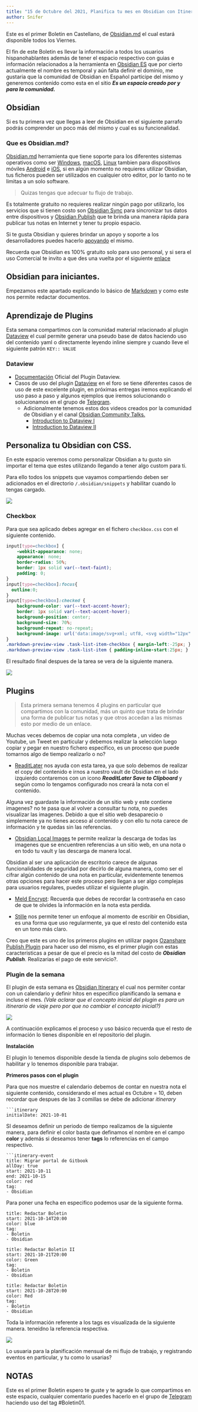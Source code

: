 ```yaml
---
title: "15 de Octubre del 2021, Planifica tu mes en Obsidian con Itinerary"
author: Snifer
---
```


Este es el primer Boletin en Castellano, de [Obsidian.md](https://obsidian.md) el cual estará disponible todos los Viernes. 

El fin de este Boletin es llevar la información a todos los usuarios hispanohablantes además de tener el espacio respectivo con guias e información relacionados a la herramienta en [Obsidian ES](https://obsidian-es.netlify.app/) que por cierto actualmente el nombre es temporal y aún falta definir el dominio, me gustaria que la comunidad de Obsidian en Español participe del mismo y generemos contenido como esta en el sitio ***Es un espacio creado por y para la comunidad.***


## Obsidian
Si es tu primera vez que llegas a leer de Obsidian en el siguiente parrafo podrás comprender un poco más del mismo y cual es su funcionalidad.

### Que es Obsidian.md?
 [Obsidian.md](https://obsidian.md)   herramienta que tiene soporte para los diferentes sistemas operativos como ser [Windows](https://github.com/obsidianmd/obsidian-releases/releases/download/v0.12.15/Obsidian.0.12.15.exe), [macOS](https://github.com/obsidianmd/obsidian-releases/releases/download/v0.12.15/Obsidian-0.12.15-universal.dmg), [Linux](https://github.com/obsidianmd/obsidian-releases/releases/download/v0.12.15/obsidian_0.12.15_amd64.snap)  tambien para dispositivos móviles [Android]() e [iOS](), si en algún momento no requieres utilizar Obsidian, tus ficheros pueden ser utilizados en cualquier otro editor, por lo tanto no te limitas a un solo software. 
 
 > Quizas tengas que adecuar tu flujo de trabajo.

Es totalmente gratuito no requieres realizar ningún pago por utilizarlo, los servicios que si tienen costo son [Obsidian Sync](https://obsidian.md/sync) para sincronizar tus datos entre dispositivos y [Obsidian Publish](https://obsidian.md/publish) que te brinda una manera rápida para publicar tus notas en Internet y tener tu propio espacio. 

Si te gusta Obsidian y quieres brindar un apoyo y soporte a los desarrolladores puedes hacerlo [apoyando](https://obsidian.md/pricing) el mismo. 

Recuerda que Obsidian es 100% gratuito solo para uso personal, y si sera el uso Comercial te invito a que des una vuelta por el siguiente [enlace](https://obsidian.md/pricing)

## Obsidian para iniciantes.

Empezamos este apartado explicando lo básico de  [Markdown](https://obsidian-es.netlify.app/posts/markdown) y como este nos permite redactar documentos. 

## Aprendizaje de Plugins
Esta semana compartimos con la comunidad material relacionado al plugin [Dataview](https://github.com/blacksmithgu/obsidian-dataview) el cual permite generar una pseudo base de datos haciendo uso del contenido yaml o directamente leyendo inline siempre y cuando lleve el siguiente patrón `KEY:: VALUE`

###  Dataview
- [Documentación](https://blacksmithgu.github.io/obsidian-dataview/) Oficial del Plugin Dataview.
- Casos de uso del plugin [Dataview](https://forum.obsidian.md/t/dataview-plugin-snippet-showcase/13673/418) en el foro se tiene diferentes casos de uso de este excelente plugin, en próximas entregas iremos explicando el uso paso a paso y algunos ejemplos que iremos solucionando o solucionamos en el grupo de [Telegram](https://t.me/ObsidianEs). 
	- Adicionalmente tenemos estos dos videos creados por la comunidad de Obsidian y el canal [Obsidian Community Talks.](https://www.youtube.com/channel/UCxNSTq2kmupdR6LD400FpvA)
		- [Introduction to Dataview I](https://www.youtube.com/watch?v=sEgzrRNkgsE)
		- [Introduction to Dataview II](https://www.youtube.com/watch?v=jW5pD4SioFM)


## Personaliza tu Obsidian con CSS.

En este espacio veremos como personalizar Obsidian a tu gusto sin importar el tema que estes utilizando llegando a tener algo custom para ti. 

Para ello todos los snippets que vayamos compartiendo deben ser adicionados en el directorio `/.obsidian/snippets` y habilitar cuando lo tengas cargado. 

![](https://raw.githubusercontent.com/Snifer/Obsidian-news/main/imagenes/snippetENABLE.png)

### Checkbox 
Para que sea aplicado debes agregar en el fichero `checkbox.css` con el siguiente contenido. 

``` css
input[type=checkbox] {
    -webkit-appearance: none;
    appearance: none;
    border-radius: 50%;
    border: 1px solid var(--text-faint);
    padding: 0;
}
input[type=checkbox]:focus{
  outline:0;
}
input[type=checkbox]:checked {
    background-color: var(--text-accent-hover);
    border: 1px solid var(--text-accent-hover);
    background-position: center;
    background-size: 70%;
    background-repeat: no-repeat;
    background-image: url('data:image/svg+xml; utf8, <svg width="12px" height="10px" viewBox="0 0 12 8" version="1.1" xmlns="http://www.w3.org/2000/svg" xmlns:xlink="http://www.w3.org/1999/xlink"><g stroke="none" stroke-width="1" fill="none" fill-rule="evenodd"><g transform="translate(-4.000000, -6.000000)" fill="%23ffffff"><path d="M8.1043257,14.0367999 L4.52468714,10.5420499 C4.32525014,10.3497722 4.32525014,10.0368095 4.52468714,9.8424863 L5.24777413,9.1439454 C5.44721114,8.95166768 5.77142411,8.95166768 5.97086112,9.1439454 L8.46638057,11.5903727 L14.0291389,6.1442083 C14.2285759,5.95193057 14.5527889,5.95193057 14.7522259,6.1442083 L15.4753129,6.84377194 C15.6747499,7.03604967 15.6747499,7.35003511 15.4753129,7.54129009 L8.82741268,14.0367999 C8.62797568,14.2290777 8.3037627,14.2290777 8.1043257,14.0367999"></path></g></g></svg>');
}
.markdown-preview-view .task-list-item-checkbox { margin-left:-25px; } 
.markdown-preview-view .task-list-item { padding-inline-start:25px; }
```

El resultado final despues de la tarea se vera de la siguiente manera. 


![](https://raw.githubusercontent.com/Snifer/Obsidian-news/main/imagenes/CustomCheckbox.png )

## Plugins
> Esta primera semana tenemos 4 plugins en particular que compartimos con la comunidad, más un quinto que trata de brindar una forma de publicar tus notas y que otros accedan a las mismas esto por medio de un enlace.


Muchas veces debemos de copiar una nota completa , un video de Youtube, un Tweet en particular y debemos realizar la selección luego copiar y pegar en nuestro fichero especifico, es un proceso que puede tomarnos algo de tiempo realizarlo o no?
- [ReaditLater](https://github.com/DominikPieper/obsidian-ReadItLater) nos ayuda con esta tarea, ya que solo debemos de realizar el copy del contenido e irnos a nuestro vault de Obsidian en el lado izquierdo contaremos con un icono ***ReaditLater Save to Clipboard*** y según como lo tengamos configurado nos creará la nota con el contenido. 

Alguna vez guardaste la información de un sitio web y este contiene imagenes? no te pasa que al volver a consultar tu nota, no puedes visualizar las imagenes. Debido a que  el sitio web desaparecio o simplemente ya no tienes acceso al contenido y con ello tu nota carece de información y te quedas sin las referencias.  

-  [Obsidian Local Images](https://github.com/aleksey-rezvov/obsidian-local-images) te permite realizar la descarga de todas las imagenes que se encuentren referencias a un sitio web, en una nota o en todo tu vault y las descarga de manera local. 

Obsidian al ser una aplicación de escritorio carece de algunas funcionalidades de seguridad por decirlo de alguna manera, como ser el cifrar algún contenido de una nota en particular, evidentemente tenemos otras opciones para hacer este proceso pero llegan a ser algo complejas para usuarios regulares,  puedes utilizar el siguiente plugin.

- [Meld Encrypt](https://github.com/meld-cp/obsidian-encrypt): Recuerda que debes de recordar la contraseña en caso de que te olvides la información en la nota esta perdida.

- [Stille](https://github.com/michaellee/stille) nos permite tener un enfoque al momento de escribir en Obsidian, es una forma que uso regularmente, ya que el resto del contenido esta en un tono más claro. 

Creo que este es uno de los primeros plugins en utilizar pagos [Ozanshare Publish Plugin](https://github.com/ozntel/ozanshare-publish-plugin)  para hacer uso del mismo, es el primer plugin con estas caracteristicas a pesar de que el precio es la mitad del costo de ***Obsidian Publish***. Realizarias el pago de este servicio?.  

### Plugin de la semana

El plugin de esta semana es [Obsidian Itinerary](https://github.com/coddingtonbear/obsidian-itinerary) el cual nos permiter contar con un calendario y definir hitos en especifico planificando la semana e incluso el mes. *(Vale aclarar que el concepto inicial del plugin es para un itinerario de viaje pero por que no cambiar el concepto inicial?)*

![](https://raw.githubusercontent.com/Snifer/Obsidian-news/main/assets/img/calendar_itinerarioplugin.png)

A continuación explicamos el proceso y uso básico recuerda que el resto de información lo tienes disponible en el repositorio del plugin. 

**Instalación**

El plugin lo tenemos disponible desde la tienda de plugins solo debemos de habilitar y lo tenemos disponible para trabajar. 

**Primeros pasos con el plugin**

Para que nos muestre el calendario debemos de contar en nuestra nota el siguiente contenido, considerando el mes actual es Octubre = 10, deben recordar que despues de las 3 comillas se debe de adicionar *itinerary* 

```
```itinerary
initialDate: 2021-10-01
```


SI deseamos definir un periodo de tiempo realizamos de la siguiente manera, para definir el color basta que definamos el nombre en  el campo **color** y además si deseamos tener **tags** lo referencias en el campo respectivo. 


```
```itinerary-event
title: Migrar portal de Gitbook
allDay: true
start: 2021-10-11
end: 2021-10-15
color: red
tag:
- Obsidian
```



Para poner una fecha en especifico podemos usar de la siguiente forma. 

```itinerary-event
title: Redactar Boletin
start: 2021-10-14T20:00
color: blue
tag:
- Boletin
- Obsidian
```
```itinerary-event
title: Redactar Boletin II 
start: 2021-10-21T20:00
color: Green
tag:
- Boletin
- Obsidian
```
```itinerary-event
title: Redactar Boletin
start: 2021-10-28T20:00
color: Red
tag:
- Boletin
- Obsidian
```

Toda la información referente a los tags es visualizada de la siguiente manera. teneidno la referencia respectiva. 

![](https://raw.githubusercontent.com/Snifer/Obsidian-news/main/assets/img/ResultadoTags.png)

Lo usuaria para la planificación mensual de mi flujo de trabajo, y registrando eventos en particular, y tu como lo usarias? 

## NOTAS

Este es el primer Boletin espero te guste y te agrade lo que compartimos en este espacio, cualquier comentario puedes hacerlo en el grupo de [Telegram](https://t.me/ObsidianEs)  haciendo uso del tag #Boletin01.  

